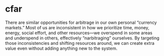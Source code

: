 # cfar

There are similar opportunities for arbitrage in our own personal “currency markets.” Most of us are inconsistent in how we prioritize time, money, energy, social effort, and other resources—we overspend in some areas and underspend in others, effectively “narbitraging” ourselves. By targeting those inconsistencies and shifting resources around, we can create extra value even without adding anything new to the system.